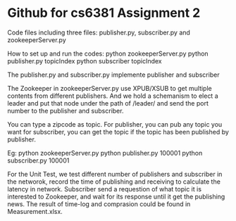 # Github for cs6381 Assignment 2

Code files including three files: publisher.py, subscriber.py and zookeeperServer.py

How to set up and run the codes: 
python zookeeperServer.py python publisher.py topicIndex python subscriber topicIndex

The publisher.py and subscriber.py implemente publisher and subscriber

The Zookeeper in zookeeperServer.py use XPUB/XSUB to get multiple contents from different publishers. And we hold a schemanism
to elect a leader and put that node under the path of /leader/ and send the port number to the publisher and subscriber.

You can type a zipcode as topic. For publisher, you can pub any topic you want
for subscriber, you can get the topic if the topic has been published by publisher.

Eg: python zookeeperServer.py
    python publisher.py 100001
    python subscriber.py 100001

For the Unit Test, we test different number of publishers and subscriber in the networok, record the time of publishing and
receiving to calculate the latency in network. Subscriber send a requestion of what topic it is interested to Zookeeper, and
wait for its response until it get the publishing news.
The result of time-log and comprasion could be found in Measurement.xlsx.

